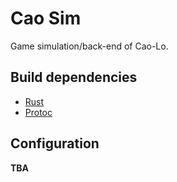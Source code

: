# Cao Sim

Game simulation/back-end of Cao-Lo.

## Build dependencies

- [Rust](https://rustup.rs/)
- [Protoc](https://grpc.io/docs/protoc-installation/)

## Configuration

__TBA__

